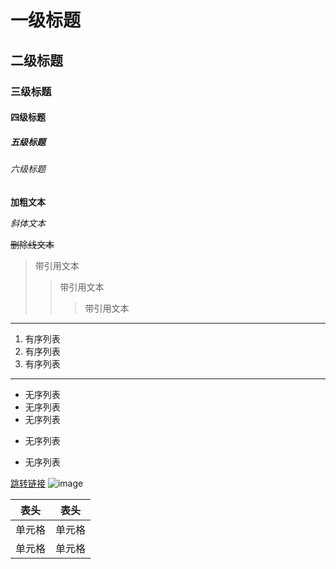 # 一级标题
## 二级标题
### 三级标题
#### 四级标题
##### 五级标题
###### 六级标题

**加粗文本**

*斜体文本*

~~删除线文本~~

>带引用文本
>>带引用文本
>>>带引用文本

---
1. 有序列表
2. 有序列表
3. 有序列表

***
* 无序列表
* 无序列表
* 无序列表
- 无序列表
+ 无序列表

[跳转链接](https://www.baidu.com)
![image](https://static.runoob.com/images/runoob-logo.png"img的title")

|  表头   | 表头  |
|  ----  | ----  |
| 单元格  | 单元格 |
| 单元格  | 单元格 |